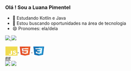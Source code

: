 ### Olá ! Sou a Luana Pimentel


- 🌱 Estudando Kotlin e Java
- 🤔 Estou buscando oportunidades na área de tecnologia
- 😄 Pronomes:  ela/dela


<div>
  <a href="https://github.com/Luana-Pimentel">
  <img height="150em" src="https://github-readme-stats.vercel.app/api?username=Luana-Pimentel&show_icons=true&theme=dracula&include_all_commits=true&count_private=true"/>
  <img height="150em" src="https://github-readme-stats.vercel.app/api/top-langs/?username=Luana-Pimentel&layout=compact&langs_count=7&theme=dracula"/>
</div>
  
<div style="display: inline_block"><br>
  <img align="center" alt="Lua-Js" height="30" width="40" src="https://raw.githubusercontent.com/devicons/devicon/master/icons/javascript/javascript-plain.svg">
  <img align="center" alt="Lua-HTML" height="30" width="40" src="https://raw.githubusercontent.com/devicons/devicon/master/icons/html5/html5-original.svg">
  <img align="center" alt="Lua-CSS" height="30" width="40" src="https://raw.githubusercontent.com/devicons/devicon/master/icons/css3/css3-original.svg">
</div>
##
 
<div>
  <a href = "mailto:luanapimentel1177@gmail.com"><img src="https://img.shields.io/badge/Gmail-D14836?style=for-the-badge&logo=gmail&logoColor=white" target="_blank"></a>
  <a href="https://www.linkedin.com/in/luana-santos-pimentel/" target="_blank"><img src="https://img.shields.io/badge/-LinkedIn-%230077B5?style=for-the-badge&logo=linkedin&logoColor=white" target="_blank"></a> 
</div>
